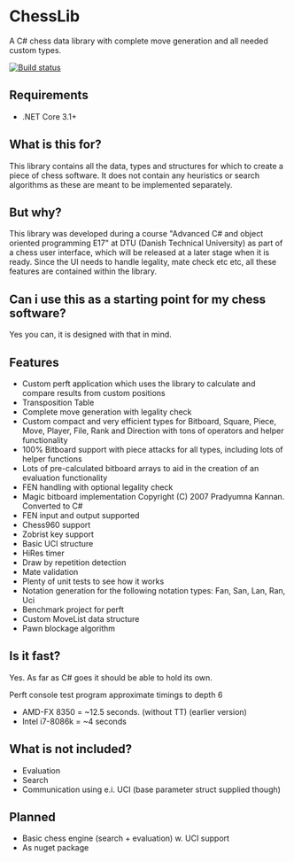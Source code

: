 # ChessLib
A C# chess data library with complete move generation and all needed custom types.

[![Build status](https://ci.appveyor.com/api/projects/status/6dksl8dsq5s1n2uv/branch/master?svg=true)](https://ci.appveyor.com/project/rudzen/chesslib/branch/master)

## Requirements

* .NET Core 3.1+

## What is this for?

This library contains all the data, types and structures for which to create a piece of
chess software. It does not contain any heuristics or search algorithms as these
are meant to be implemented separately.

## But why?

This library was developed during a course "Advanced C# and object oriented programming E17" at DTU (Danish Technical University) as part of a chess user interface, which will be released at a later stage when it is ready.
Since the UI needs to handle legality, mate check etc etc, all these features are contained within the library.

## Can i use this as a starting point for my chess software?

Yes you can, it is designed with that in mind.

## Features

* Custom perft application which uses the library to calculate and compare results from custom positions
* Transposition Table
* Complete move generation with legality check
* Custom compact and very efficient types for Bitboard, Square, Piece, Move, Player, File, Rank and Direction with tons of operators and helper functionality
* 100% Bitboard support with piece attacks for all types, including lots of helper functions
* Lots of pre-calculated bitboard arrays to aid in the creation of an evaluation functionality
* FEN handling with optional legality check
* Magic bitboard implementation Copyright (C) 2007 Pradyumna Kannan. Converted to C#
* FEN input and output supported
* Chess960 support
* Zobrist key support
* Basic UCI structure
* HiRes timer
* Draw by repetition detection
* Mate validation
* Plenty of unit tests to see how it works
* Notation generation for the following notation types: Fan, San, Lan, Ran, Uci
* Benchmark project for perft
* Custom MoveList data structure
* Pawn blockage algorithm

## Is it fast?

Yes. As far as C# goes it should be able to hold its own.

Perft console test program approximate timings to depth 6

* AMD-FX 8350 = ~12.5 seconds. (without TT) (earlier version)
* Intel i7-8086k = ~4 seconds

## What is not included?

* Evaluation
* Search
* Communication using e.i. UCI (base parameter struct supplied though)

## Planned

* Basic chess engine (search + evaluation) w. UCI support
* As nuget package
